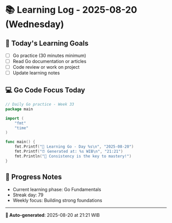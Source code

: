 # 📚 Learning Log - 2025-08-20 (Wednesday)

## 🎯 Today's Learning Goals
- [ ] Go practice (30 minutes minimum)
- [ ] Read Go documentation or articles
- [ ] Code review or work on project
- [ ] Update learning notes

## 💻 Go Code Focus Today
```go
// Daily Go practice - Week 33
package main

import (
    "fmt"
    "time"
)

func main() {
    fmt.Printf("🚀 Learning Go - Day %s\n", "2025-08-20")
    fmt.Printf("⏰ Generated at: %s WIB\n", "21:21")
    fmt.Println("💪 Consistency is the key to mastery!")
}
```

## 🌟 Progress Notes
- Current learning phase: Go Fundamentals
- Streak day: 79
- Weekly focus: Building strong foundations

---
**🤖 Auto-generated**: 2025-08-20 at 21:21 WIB

